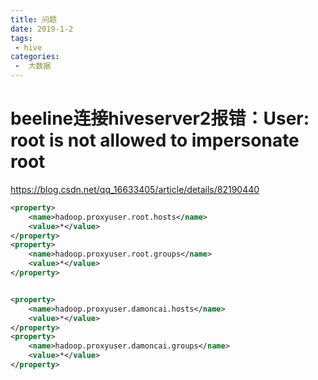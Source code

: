 ```yaml
---
title: 问题
date: 2019-1-2
tags:
 - hive
categories:
 -  大数据
---
```




# beeline连接hiveserver2报错：User: root is not allowed to impersonate root

https://blog.csdn.net/qq_16633405/article/details/82190440
```xml
<property>
    <name>hadoop.proxyuser.root.hosts</name>
    <value>*</value>
</property>
<property>
    <name>hadoop.proxyuser.root.groups</name>
    <value>*</value>
</property>
```

```xml

<property>
    <name>hadoop.proxyuser.damoncai.hosts</name>
    <value>*</value>
</property>
<property>
    <name>hadoop.proxyuser.damoncai.groups</name>
    <value>*</value>
</property>
```